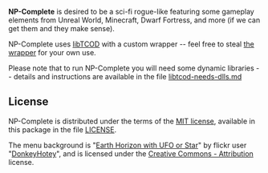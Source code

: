 **NP-Complete** is desired to be a sci-fi rogue-like featuring some gameplay
elements from Unreal World, Minecraft, Dwarf Fortress, and more (if we can get
them and they make sense).

NP-Complete uses [libTCOD](http://doryen.eptalys.net/libtcod/) with a custom
wrapper -- feel free to steal [the wrapper](tcod/__init__.py) for your own use.

Please note that to run NP-Complete you will need some dynamic libraries --
details and instructions are available in the file [libtcod-needs-dlls.md](libtcod-needs-dlls.md)

## License ##

NP-Complete is distributed under the terms of the
[MIT license](http://opensource.org/licenses/mit-license.html),
available in this package in the file [LICENSE](LICENSE).

The menu background is "[Earth Horizon with UFO or Star](https://secure.flickr.com/photos/donkeyhotey/6143616487/)"
by flickr user "[DonkeyHotey](https://secure.flickr.com/photos/donkeyhotey/)", and is licensed
under the [Creative Commons - Attribution](http://creativecommons.org/licenses/by/2.0/) license.
